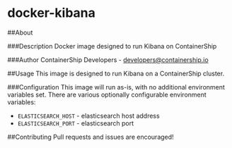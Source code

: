 docker-kibana
==============

##About

###Description
Docker image designed to run Kibana on ContainerShip

###Author
ContainerShip Developers - developers@containership.io

##Usage
This image is designed to run Kibana on a ContainerShip cluster.

###Configuration
This image will run as-is, with no additional environment variables set. There are various optionally configurable environment variables:

* `ELASTICSEARCH_HOST` - elasticsearch host address
* `ELASTICSEARCH_PORT` - elasticsearch port

##Contributing
Pull requests and issues are encouraged!
